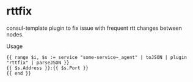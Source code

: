 # rttfix

consul-template plugin to fix issue with frequent rtt changes between nodes.

Usage

```
{{ range $i, $s := service "some-service~_agent" | toJSON | plugin "rttfix" | parseJSON }}
{{ $s.Address }}:{{ $s.Port }}
{{ end }}
```
